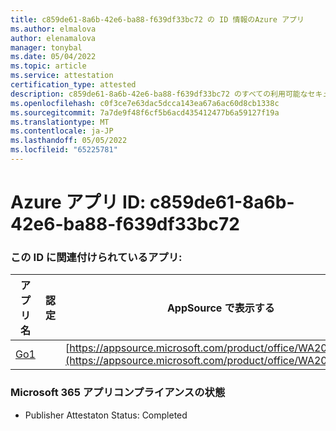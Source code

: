 ```yaml
---
title: c859de61-8a6b-42e6-ba88-f639df33bc72 の ID 情報のAzure アプリ
ms.author: elmalova
author: elenamalova
manager: tonybal
ms.date: 05/04/2022
ms.topic: article
ms.service: attestation
certification_type: attested
description: c859de61-8a6b-42e6-ba88-f639df33bc72 のすべての利用可能なセキュリティとコンプライアンス情報。
ms.openlocfilehash: c0f3ce7e63dac5dcca143ea67a6ac60d8cb1338c
ms.sourcegitcommit: 7a7de9f48f6cf5b6acd435412477b6a59127f19a
ms.translationtype: MT
ms.contentlocale: ja-JP
ms.lasthandoff: 05/05/2022
ms.locfileid: "65225781"
---
```

# <a name="azure-app-id-c859de61-8a6b-42e6-ba88-f639df33bc72"></a>Azure アプリ ID: c859de61-8a6b-42e6-ba88-f639df33bc72


### <a name="apps-associated-with-this-id"></a>この ID に関連付けられているアプリ:
| **アプリ名** | **認定** | **AppSource で表示する** |
|--------------|---------------|-----------------------|
| [Go1](../forward/WA200001484.md) |  | [https://appsource.microsoft.com/product/office/WA200001484](https://appsource.microsoft.com/product/office/WA200001484) |

### <a name="microsoft-365-app-compliance-status"></a>Microsoft 365 アプリコンプライアンスの状態
- Publisher Attestaton Status: Completed
